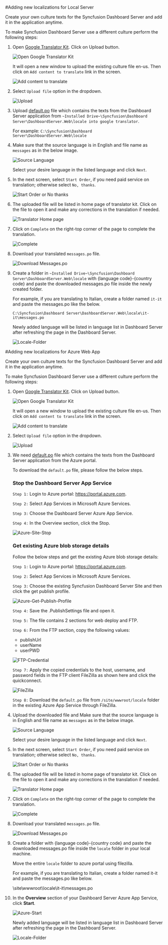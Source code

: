 #Adding new localizations for Local Server

Create your own culture texts for the Syncfusion Dashboard Server and add it in the application anytime.

To make Syncfusion Dashboard Server use a different culture perform the following steps:

1. Open [Google Translator Kit](https://translate.google.com/toolkit). Click on Upload button.

    ![Open Google Translator Kit](images/add-localization-1.png)

    It will open a new window to upload the existing culture file en-us. Then click on `Add content to translate` link in the screen.
    
    ![Add content to translate](images/add-localization-2.png)
 
2. Select `Upload file` option in the dropdown.

    ![Upload](images/add-localization-3.png)
 
3. Upload [default.po](locale/default.po) file which contains the texts from the Dashboard Server application from `~Installed Drive~\Syncfusion\Dashboard Server\DashboardServer.Web\locale into google translator`.

    For example: `C:\Syncfusion\Dashboard Server\DashboardServer.Web\locale`

4. Make sure that the source language is in English and file name as `messages` as in the below image.

    ![Source Language](images/add-localization-4.png)
    
    Select your desire language in the listed language and click `Next`.
    
5. In the next screen, select `Start Order`, if you need paid service on translation; otherwise select `No, thanks`.

    ![Start Order or No thanks](images/add-localization-5.png)
 
6. The uploaded file will be listed in home page of translator kit. Click on the file to open it and make any corrections in the translation if needed.

    ![Translator Home page](images/add-localization-6.png)
 
7. Click on `Complete` on the right-top corner of the page to complete the translation.

    ![Complete](images/add-localization-7.png)
 
8. Download your translated `messages.po` file.

    ![Download Messages.po](images/add-localization-8.png)
 
9. Create a folder in `~Installed Drive~\Syncfusion\Dashboard Server\DashboardServer.Web\locale` with {language code}-{country code} and paste the downloaded messages.po file inside the newly created folder.

    For example, if you are translating to Italian, create a folder named `it-it` and paste the messages.po like the below.
    
    `C:\Syncfusion\Dashboard Server\DashboardServer.Web\locale\it-it\messages.po`
    
    Newly added language will be listed in language list in Dashboard Server after refreshing the page in the Dashboard Server.
    
    ![Locale-Folder](images/locale-folder.png)

#Adding new localizations for Azure Web App

Create your own culture texts for the Syncfusion Dashboard Server and add it in the application anytime.

To make Syncfusion Dashboard Server use a different culture perform the following steps:

1. Open [Google Translator Kit](https://translate.google.com/toolkit). Click on Upload button.

    ![Open Google Translator Kit](images/add-localization-1.png)

    It will open a new window to upload the existing culture file en-us. Then click on `Add content to translate` link in the screen.
    
    ![Add content to translate](images/add-localization-2.png)
 
2. Select `Upload file` option in the dropdown.

    ![Upload](images/add-localization-3.png)


3. We need [default.po](locale/default.po) file which contains the texts from the Dashboard Server application from the Azure portal.

    To download the `default.po` file, please follow the below steps.

    ### Stop the Dashboard Server App Service

    `Step 1:` Login to Azure portal: https://portal.azure.com.

    `Step 2:` Select App Services in Microsoft Azure Services.

    `Step 3:` Choose the Dashboard Server Azure App Service.

    `Step 4:` In the Overview section, click the Stop.

    ![Azure-Site-Stop](images/azure-stop.png)

    ### Get existing Azure blob storage details

    Follow the below steps and get the existing Azure blob storage details:

    `Step 1:` Login to Azure portal: https://portal.azure.com.

    `Step 2:` Select App Services in Microsoft Azure Services.

    `Step 3:` Choose the existing Syncfusion Dashboard Server Site and then click the get publish profile.

    ![Azure-Get-Publish-Profile](images/azure-publish-profile.png)

    `Step 4:` Save the <App service name>.PublishSettings file and open it.

    `Step 5:` The file contains 2 <publishProfile> sections for web deploy and FTP.

    `Step 6:` From the FTP <publishProfile> section, copy the following values:
    * publishUrl
    * userName
    * userPWD

    ![FTP-Credential](images/ftp-credential.png)

    `Step 7:` Apply the copied credentials to the host, username, and password fields in the FTP client FileZilla as shown here and click the quickconnect.

    ![FileZilla](images/filezilla.png)

    `Step 8:` Download the `default.po` file from `/site/wwwroot/locale` folder in the existing Azure App Service through FileZilla.

4. Upload the downloaded file and Make sure that the source language is in English and file name as `messages` as in the below image.

    ![Source Language](images/add-localization-4.png)
    
    Select your desire language in the listed language and click `Next`.
    
5. In the next screen, select `Start Order`, if you need paid service on translation; otherwise select `No, thanks`.

    ![Start Order or No thanks](images/add-localization-5.png)
 
6. The uploaded file will be listed in home page of translator kit. Click on the file to open it and make any corrections in the translation if needed.

    ![Translator Home page](images/add-localization-6.png)
 
7. Click on `Complete` on the right-top corner of the page to complete the translation.

    ![Complete](images/add-localization-7.png)
 
8. Download your translated `messages.po` file.

    ![Download Messages.po](images/add-localization-8.png)

9. Create a folder with {language code}-{country code} and paste the downloaded messages.po file inside the `locale` folder in your local machine.

    Move the entire `locale` folder to azure portal using filezilla.

    For example, if you are translating to Italian, create a folder named it-it and paste the messages.po like below.

    \site\wwwroot\locale\it-it\messages.po

10. In the **Overview** section of your Dashboard Server Azure App Service, click **Start**.

    ![Azure-Start](images/azure-start.png)

    Newly added language will be listed in language list in Dashboard Server after refreshing the page in the Dashboard Server.

    ![Locale-Folder](images/locale-folder.png)